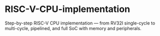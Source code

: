 # RISC-V-CPU-implementation
Step-by-step RISC-V CPU implementation — from RV32I single-cycle to multi-cycle, pipelined, and full SoC with memory and peripherals.
